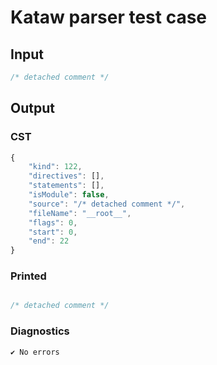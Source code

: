 # Kataw parser test case

## Input

`````js
/* detached comment */
`````

## Output

### CST

```javascript
{
    "kind": 122,
    "directives": [],
    "statements": [],
    "isModule": false,
    "source": "/* detached comment */",
    "fileName": "__root__",
    "flags": 0,
    "start": 0,
    "end": 22
}
```

### Printed

```javascript

/* detached comment */  
```

### Diagnostics

```javascript
✔ No errors
```

